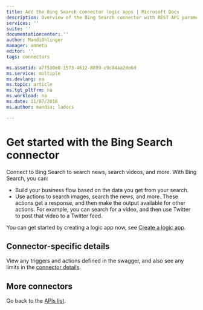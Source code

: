 ```yaml
---
title: Add the Bing Search connector logic apps | Microsoft Docs
description: Overview of the Bing Search connector with REST API parameters
services: ''
suite: ''
documentationcenter: ''
author: MandiOhlinger
manager: anneta
editor: ''
tags: connectors

ms.assetid: a7f530e8-1573-4612-8899-c9c84aa2de6d
ms.service: multiple
ms.devlang: na
ms.topic: article
ms.tgt_pltfrm: na
ms.workload: na
ms.date: 11/07/2016
ms.author: mandia; ladocs

---
```

# Get started with the Bing Search connector
Connect to Bing Search to search news, search videos, and more. With Bing Search, you can: 

* Build your business flow based on the data you get from your search. 
* Use actions to search images, search the news, and more. These actions get a response, and then make the output available for other actions. For example, you can search for a video, and then use Twitter to post that video to a Twitter feed.

You can get started by creating a logic app now, see [Create a logic app](../logic-apps/logic-apps-create-a-logic-app.md).

## Connector-specific details

View any triggers and actions defined in the swagger, and also see any limits in the [connector details](/connectors/bingsearch/).

## More connectors
Go back to the [APIs list](apis-list.md).

